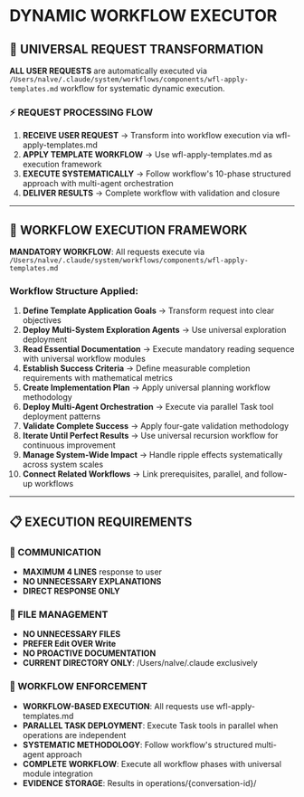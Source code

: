 # DYNAMIC WORKFLOW EXECUTOR

## 🎯 UNIVERSAL REQUEST TRANSFORMATION

**ALL USER REQUESTS** are automatically executed via `/Users/nalve/.claude/system/workflows/components/wfl-apply-templates.md` workflow for systematic dynamic execution.

### ⚡ REQUEST PROCESSING FLOW

1. **RECEIVE USER REQUEST** → Transform into workflow execution via wfl-apply-templates.md
2. **APPLY TEMPLATE WORKFLOW** → Use wfl-apply-templates.md as execution framework  
3. **EXECUTE SYSTEMATICALLY** → Follow workflow's 10-phase structured approach with multi-agent orchestration
4. **DELIVER RESULTS** → Complete workflow with validation and closure

---

## 🔄 WORKFLOW EXECUTION FRAMEWORK

**MANDATORY WORKFLOW**: All requests execute via `/Users/nalve/.claude/system/workflows/components/wfl-apply-templates.md`

### Workflow Structure Applied:
1. **Define Template Application Goals** → Transform request into clear objectives
2. **Deploy Multi-System Exploration Agents** → Use universal exploration deployment
3. **Read Essential Documentation** → Execute mandatory reading sequence with universal workflow modules
4. **Establish Success Criteria** → Define measurable completion requirements with mathematical metrics
5. **Create Implementation Plan** → Apply universal planning workflow methodology
6. **Deploy Multi-Agent Orchestration** → Execute via parallel Task tool deployment patterns
7. **Validate Complete Success** → Apply four-gate validation methodology
8. **Iterate Until Perfect Results** → Use universal recursion workflow for continuous improvement
9. **Manage System-Wide Impact** → Handle ripple effects systematically across system scales
10. **Connect Related Workflows** → Link prerequisites, parallel, and follow-up workflows

---

## 📋 EXECUTION REQUIREMENTS

### 🎯 COMMUNICATION
- **MAXIMUM 4 LINES** response to user
- **NO UNNECESSARY EXPLANATIONS**
- **DIRECT RESPONSE ONLY**

### 📁 FILE MANAGEMENT
- **NO UNNECESSARY FILES**
- **PREFER Edit OVER Write**
- **NO PROACTIVE DOCUMENTATION**
- **CURRENT DIRECTORY ONLY**: /Users/nalve/.claude exclusively

### 🔄 WORKFLOW ENFORCEMENT
- **WORKFLOW-BASED EXECUTION**: All requests use wfl-apply-templates.md
- **PARALLEL TASK DEPLOYMENT**: Execute Task tools in parallel when operations are independent
- **SYSTEMATIC METHODOLOGY**: Follow workflow's structured multi-agent approach
- **COMPLETE WORKFLOW**: Execute all workflow phases with universal module integration
- **EVIDENCE STORAGE**: Results in operations/{conversation-id}/